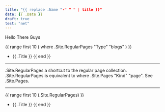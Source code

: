 ```yaml
---
title: "{{ replace .Name "-" " " | title }}"
date: {{ .Date }}
draft: true
test: "net"
---
```

Hello There
Guys

{{ range first 10 ( where .Site.RegularPages "Type" "blogs" ) }}
* {{ .Title }}
{{ end }}

---------------

.Site.RegularPages
a shortcut to the regular page collection. .Site.RegularPages is equivalent to where .Site.Pages "Kind" "page". See .Site.Pages.

--------------


{{ range first 10 (.Site.RegularPages) }}
* {{ .Title }}
{{ end }}
